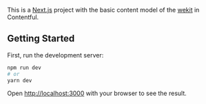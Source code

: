 This is a [Next.js](https://nextjs.org/) project with the basic content model of the [wekit](https://www.wekit.dev/) in Contentful.

## Getting Started

First, run the development server:

```bash
npm run dev
# or
yarn dev
```

Open [http://localhost:3000](http://localhost:3000) with your browser to see the result.

